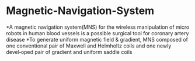 # Magnetic-Navigation-System
*A magnetic navigation system(MNS) for the wireless manipulation of micro robots in human blood vessels is a possible
surgical tool for coronary artery disease
*To generate uniform magnetic field & gradient, MNS composed of one conventional pair of Maxwell and Helmholtz coils
and one newly devel‑oped pair of gradient and uniform saddle coils
